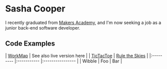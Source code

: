 Sasha Cooper
==

I recently graduated from [Makers Academy](http://www.makersacademy.com/), and I'm now seeking a job as a junior back-end software developer.

Code Examples
--

| [WorkMap](https://github.com/federicomaffei/WorkMap)
| See also live version here |
| [TicTacToe](https://github.com/Arepo/tictactoe) | [Rule the Skies](https://github.com/Arepo/rule-the-skies) |
|:--------- |:----------- |:---------------- |
| Wibble | Foo | Bar |
